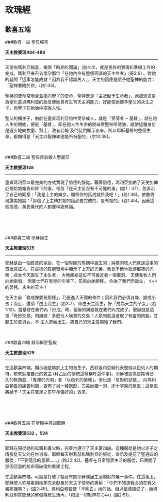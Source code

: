 玫瑰經
=========
歡喜五端
-------
###歡喜一端 聖母報喜

**天主教要理484-486**

----
天使向瑪利亞報喜，揭開「時期的圓滿」(迦4:4)，就是恩許的實現和準備工作的完成。瑪利亞奉召去懷孕那位「在祂內住有整個圓滿的天主性者」(哥2:9) 。對她的疑問「這事怎能成就？因為我不認識男人」，天主的回應是賦予她聖神的能力：「聖神要臨於你」(路1:35)。

聖神的使命常聯合並指向聖子的使命，聖神既是「主及賦予生命者」，祂被派遣是為聖化童貞瑪利亞的胎及使她具有生育天主的能力，好能使她懷孕聖父的永生之子，而聖子在她胎中取得人性。

聖父的獨生子，由於在童貞瑪利亞胎中受孕成人，就是「受傅者 ─ 基督」，就在祂人生的開始，便是「基督」，即在祂人性生命的開端受聖神所傅油，縱使這種身份是逐步地向牧童、賢士、洗者若翰 及門徒們顯示出來。所以耶穌基督的整個生命，都顯得是「天主以聖神和德能所祝聖的」(宗10:38)。

　

###歡喜二端 聖母拜訪親人聖麗莎

**天主教要理148**

----
童貞瑪利亞以最完美的方式實現了信德的服從。藉著信德，瑪利亞接納了天使加俾厄爾給她報告和許下的事，相信「在天主前沒有不可能的事」(路1：37)，並表示了自己的同意：「我是上主的婢女，願照你的話成就於我吧！」(路1:38)。依撒伯爾讚美她說：「那信了上主傳於她的話必要完成的，是有福的」(路1:45)。因著這個信德，萬世萬代的人都要稱她有福。

　

　

###歡喜三端 耶穌誕生

**天主教要理525**

-----
耶穌是由一個貧苦的家庭、在一個卑陋的馬槽中誕生的；純樸的牧人們就是這事的首批見証人。在這樣的貧窮環境中顯示了上天的光榮。教會不斷地歌頌那夜的光榮：貞女今天誕生了永生者， 大地卻給這位不可接近者一個巖洞。 天使和牧人們向祂歌唱， 而賢士們在異星的引導下，前來向祂朝拜。 你為了我們而誕生， 小小的嬰兒、永生的天主！

在天主前「變成像嬰孩那樣」，乃是進入天國的條件；因此我們必須自謙，變成小孩；而且，還須「由上而生」(若3:7)，即由天主而生，好「成為天主的子女」(若1:12)。當基督在我們內「形成」時，聖誕的奧跡就在我們內完成了。聖誕就是這種「奇妙交易」的奧跡：多麼令人嘆賞的交易！人類的創造者取了有靈的肉軀，甘願生於童貞女，不 由人道而出生，將自己的天主性賜給了我們。

　

###歡喜四端 獻耶穌於聖殿

**天主教要理529**

----
在這歡喜四端，顯示祂是屬於上主的首生子。西默盎和亞納代表整個以色列人的期待，前來迎接自己的救主 (拜占庭的傳統這樣稱呼這件事)。耶穌被認為是期待已久的默西亞、「異邦的光明」和「以色列的榮耀」，但也是「反對的記號」。向瑪利亞預告的痛苦利劍，宣佈了另一種祭獻，完美而獨一的，即十字架的祭獻；這祭獻將給予「天主在萬民之前早準備好的」救恩。

　

　

###歡喜五端 在聖殿中尋回耶穌

**天主教要理532 ，534**

----
耶穌在服從祂的母親和養父時，完善地遵守了天主第四誡。這種服從是祂以赤子之情服從天父的在世肖像。耶穌每天對若瑟和瑪利亞的服從，宣示及提前了聖週四的服從：「不要隨我的意願……」(路22:42)。基督在日常隱居生活的服從，已展開了那因亞當的抗命而破壞的重建工程。

在這歡喜四端，可說是打破了福音有關耶穌隱居生活緘默的唯一事件。在這事上，耶穌使人約略看到祂那完全獻身於天主子使命的奧秘：「你們不知道我必須在我父親那裡嗎？」(路2:49)。瑪利亞和若瑟「不明白」祂的話，但以信德接受了，而瑪利亞則在耶穌的整個隱居生活內，「把這一切默存在心中」(路2:51)。